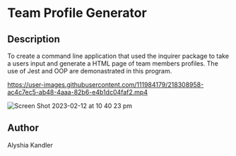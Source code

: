 # Team Profile Generator

## Description

To create a command line application that used the inquirer package to take a users input and generate a HTML page of team members profiles. The use of Jest and OOP are demonastrated in this program. 

https://user-images.githubusercontent.com/111984179/218308958-ac4c7ec5-ab48-4aaa-82b6-e4b1dc04faf2.mp4

![Screen Shot 2023-02-12 at 10 40 23 pm](https://user-images.githubusercontent.com/111984179/218308975-cd3c4f9b-153f-4854-bd9c-a7f9e0dd2b48.png)

## Author

Alyshia Kandler
